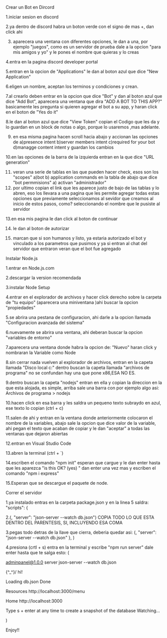 Crear un Bot en Dircord

1.iniciar sesion en discord

2.ya dentro de discord habra un boton  verde con el signo de mas +, dan click ahi

3. aparecera una ventana con diferentes opciones, le dan a una, por ejemplo "juegos", como es un servidor de prueba dale a la opcion "para mis amigos y yo" y le pones el nombre que quieras y lo creas

4.entra en la pagina discord developer portal

5.entran en la opcion de "Applications" le dan al boton azul que dice "New Application"

6.eligen un nombre, aceptan los terminos y condiciones y crean.

7.al crearlo deben entrar en la opcion que dice "Bot" y dan al boton azul que dice "Add Bot", aparecera una ventana que dira "ADD A BOT TO THIS APP?" basicamente les pregunta si quieren agregar el bot a su app, y haran click en el boton de "Yes do it"

8.le dan al boton azul que dice "View Token" copian el Codigo que les da y lo guardan en un block de notas o algo, porque lo usaremos ,mas adelante.

9. en esa misma pagina hacen scroll hacia abajo y accionan las opciones de
   a)presence intent
   b)server members intent
   c)required for your bot
   d)managge content intent
y guardan los cambios

10.en las opciones de la barra de la izquierda entran en la que dice "URL generation"

11. veran una serie de tablas en las que pueden hacer check, esos son los "scopes"
    a)bot
    b) application commands
en la tabla de abajo que dice "bot permmisions"
    a) activan "administrador"
12. por ultimo copian el link que les aparece justo de bajo de las tablas y lo abren, eso los llevara a una pagina que les permite agregar todas estas opciones que previamente seleccionamos al sevidor que creamos al inicio de estos pasos, como? seleccionando el nombre que le pusiste al servidor

13.en esa mis pagina le dan click al boton de continuar

14. le dan al boton de autorizar

15. marcan que si son humanos y listo, ya estaria autorizado el bot y vinculado a los parametros que pusimos y ya si entran al chat del servidor que entraron veran que el bot fue agregado

Instalar Node.js

1.entrar en Node.js.com

2.descargar la version recomendada

3.instalar Node Setup

4.entrar en el explorador de archivos y hacer click derecho sobre la carpeta de "tu equipo" (aparecera una miniventana )ahi buscar la opcion "propiedades"

5.se abrira una pestana de configuracion, ahi darle a la opcion llamada "Configuracion avanzada del sistema"

6.nuevamente se abrira una ventana, ahi deberan buscar la opcion "variables de entorno"

7.aparecera una ventana donde habra la opcion de: "Nuevo" haran click y nombraran la Variable como Node

8.sin cerrar nada vuelven al explorador de archivos, entran en la capeta llamada "Disco local c:" dentro buscan la capeta llamada "archivos de programa" no se confundan hay una que pone x86,ESA NO ES.

9.dentro buscan la capeta "nodejs" entran en ella y copian la direccion en la que esta alojada, es simple, arriba sale una barra con por ejemplo algo asi: Archivos de programa > nodejs

10.hacen click en esa barra y les saldra un pequeno texto subraydo en azul, ese texto lo copian (ctrl + c)

11.salen de ahi y entran en la ventana donde anteriormente colocaron el nombre de la variables, abajo sale la opcion que dice valor de la variable, ahi pegan el texto que acaban de copiar y le dan "aceptar" a todas las ventanas que dejaron abiertas

12.entran en Visual Studio Code

13.abren la terminal (ctrl + `)

14.escriben el comando "npm init" esperan que cargue y le dan enter hasta que les aparezca "is this OK? (yes) " dan enter una vez mas y escriben el comando "npm i express"

15.Esperan que se descargue el paquete de node.

Correr el servidor

1.ya instalado entras en la carpeta package.json y en la linea 5 saldra: "scripts": {

2.(, "server": "json-server --watch db.json") COPIA TODO LO QUE ESTA DENTRO DEL PARENTESIS, SI, INCLUYENDO ESA COMA

3.pegas todo detras de la llave que cierra, deberia quedar asi: (, "server": "json-server --watch db.json" }, )

4.presiona (crtl + s) entra en la terminal y escribe "npm run server" dale enter hasta que te salga esto: (

adminpanel@1.0.0 server
json-server --watch db.json

{^_^}/ hi!

Loading db.json Done

Resources http://localhost:3000/menu

Home http://localhost:3000

Type s + enter at any time to create a snapshot of the database Watching...

)

Enjoy!!

